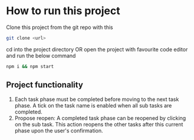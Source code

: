 # How to run this project
Clone this project from the git repo with this 

```sh
git clone <url>
```

cd into the project directory OR open the project with favourite code editor
and run the below command

```sh
npm i && npm start
```

## Project functionality
1. Each task phase must be completed before moving to the next task phase. A tick on the task name is enabled when all sub tasks are completed.
2. Propose reopen: A completed task phase can be reopened by clicking on the sub task. This action reopens the other tasks after this current phase upon the user's confirmation.